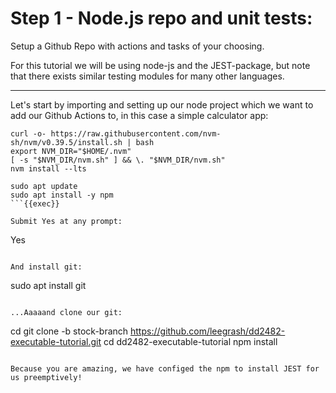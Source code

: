 # Step 1 - Node.js repo and unit tests:

Setup a Github Repo with actions and tasks of your choosing. 

For this tutorial we will be using node-js and the JEST-package, but note that there exists similar testing modules for many other languages. 

----

Let's start by importing and setting up our node project which we want to add our Github Actions to, in this case a simple calculator app:

```
curl -o- https://raw.githubusercontent.com/nvm-sh/nvm/v0.39.5/install.sh | bash
export NVM_DIR="$HOME/.nvm"
[ -s "$NVM_DIR/nvm.sh" ] && \. "$NVM_DIR/nvm.sh"
nvm install --lts

sudo apt update
sudo apt install -y npm
```{{exec}}

Submit Yes at any prompt:

```
Yes
```{{exec}}

And install git:

```
sudo apt install git
```{{exec}}

...Aaaaand clone our git:

```
cd
git clone -b stock-branch https://github.com/leegrash/dd2482-executable-tutorial.git
cd dd2482-executable-tutorial
npm install
```{{exec}} 

Because you are amazing, we have configed the npm to install JEST for us preemptively!

